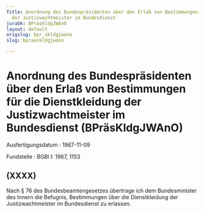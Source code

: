 ```yaml
---
Title: Anordnung des Bundespräsidenten über den Erlaß von Bestimmungen für die Dienstkleidung
  der Justizwachtmeister im Bundesdienst
jurabk: BPräsKldgJWAnO
layout: default
origslug: bpr_skldgjwano
slug: bpraeskldgjwano

---
```


# Anordnung des Bundespräsidenten über den Erlaß von Bestimmungen für die Dienstkleidung der Justizwachtmeister im Bundesdienst (BPräsKldgJWAnO)

Ausfertigungsdatum
:   1967-11-09

Fundstelle
:   BGBl I: 1967, 1153

## (XXXX)

Nach § 76 des Bundesbeamtengesetzes übertrage ich dem Bundesminister
des Innern die Befugnis, Bestimmungen über die Dienstkleidung der
Justizwachtmeister im Bundesdienst zu erlassen.

